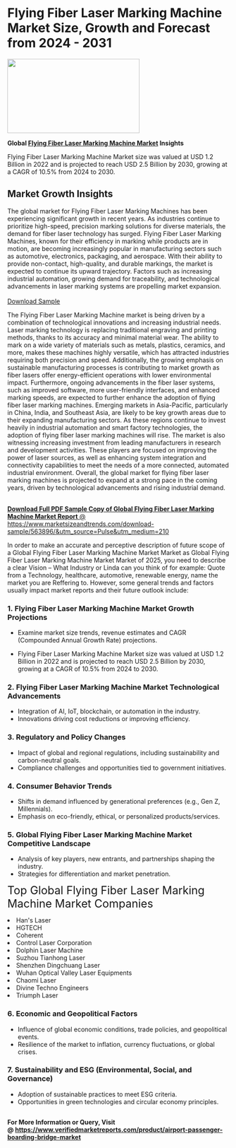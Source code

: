 <H1>Flying Fiber Laser Marking Machine Market Size, Growth and Forecast from 2024 - 2031</H1><img class="aligncenter size-medium wp-image-584254" src="https://thirdeyenews.in/wp-content/uploads/2024/09/Global-Market-Research-300x168.jpeg" alt="" width="300" height="168" /><p><strong>Global&nbsp;<a href="https://www.marketsizeandtrends.com/download-sample/563896/&amp;utm_source=Pulse&amp;utm_medium=210">Flying Fiber Laser Marking Machine Market</a> Insights</strong></p><p>Flying Fiber Laser Marking Machine Market size was valued at USD 1.2 Billion in 2022 and is projected to reach USD 2.5 Billion by 2030, growing at a CAGR of 10.5% from 2024 to 2030.</p><p><h2>Market Growth Insights</h2> <p>The global market for Flying Fiber Laser Marking Machines has been experiencing significant growth in recent years. As industries continue to prioritize high-speed, precision marking solutions for diverse materials, the demand for fiber laser technology has surged. Flying Fiber Laser Marking Machines, known for their efficiency in marking while products are in motion, are becoming increasingly popular in manufacturing sectors such as automotive, electronics, packaging, and aerospace. With their ability to provide non-contact, high-quality, and durable markings, the market is expected to continue its upward trajectory. Factors such as increasing industrial automation, growing demand for traceability, and technological advancements in laser marking systems are propelling market expansion. <br><br> <a href="#">Download Sample</a></p> <p>The Flying Fiber Laser Marking Machine market is being driven by a combination of technological innovations and increasing industrial needs. Laser marking technology is replacing traditional engraving and printing methods, thanks to its accuracy and minimal material wear. The ability to mark on a wide variety of materials such as metals, plastics, ceramics, and more, makes these machines highly versatile, which has attracted industries requiring both precision and speed. Additionally, the growing emphasis on sustainable manufacturing processes is contributing to market growth as fiber lasers offer energy-efficient operations with lower environmental impact. Furthermore, ongoing advancements in the fiber laser systems, such as improved software, more user-friendly interfaces, and enhanced marking speeds, are expected to further enhance the adoption of flying fiber laser marking machines. Emerging markets in Asia-Pacific, particularly in China, India, and Southeast Asia, are likely to be key growth areas due to their expanding manufacturing sectors. As these regions continue to invest heavily in industrial automation and smart factory technologies, the adoption of flying fiber laser marking machines will rise. The market is also witnessing increasing investment from leading manufacturers in research and development activities. These players are focused on improving the power of laser sources, as well as enhancing system integration and connectivity capabilities to meet the needs of a more connected, automated industrial environment. Overall, the global market for flying fiber laser marking machines is projected to expand at a strong pace in the coming years, driven by technological advancements and rising industrial demand. <br><br> <a href="#"></p><p><span class=""><strong>Download Full PDF Sample Copy of Global Flying Fiber Laser Marking Machine Market Report</strong> @ <a href="https://www.marketsizeandtrends.com/download-sample/563896/&amp;utm_source=Pulse&amp;utm_medium=210" target="_blank">https://www.marketsizeandtrends.com/download-sample/563896/&amp;utm_source=Pulse&amp;utm_medium=210</a></span></p><p>In order to make an accurate and perceptive description of future scope of a Global&nbsp;Flying Fiber Laser Marking Machine Market Market as Global&nbsp;Flying Fiber Laser Marking Machine Market Market of 2025, you need to describe a clear Vision &ndash; What Industry or Linda can you think of for example: Quote from a Technology, healthcare, automotive, renewable energy, name the market you are Reffering to. However, some general trends and factors usually impact market reports and their future outlook include:</p><h3>1.&nbsp;<strong>Flying Fiber Laser Marking Machine Market Growth Projections</strong></h3><ul><li>Examine market size trends, revenue estimates and CAGR (Compounded Annual Growth Rate) projections.</li><li><p>Flying Fiber Laser Marking Machine Market size was valued at USD 1.2 Billion in 2022 and is projected to reach USD 2.5 Billion by 2030, growing at a CAGR of 10.5% from 2024 to 2030.</p></li></ul><h3>2.&nbsp;<strong>Flying Fiber Laser Marking Machine Market Technological Advancements</strong></h3><ul><li>Integration of AI, IoT, blockchain, or automation in the industry.</li><li>Innovations driving cost reductions or improving efficiency.</li></ul><h3>3.&nbsp;<strong>Regulatory and Policy Changes</strong></h3><ul><li>Impact of global and regional regulations, including sustainability and carbon-neutral goals.</li><li>Compliance challenges and opportunities tied to government initiatives.</li></ul><h3>4.&nbsp;<strong>Consumer Behavior Trends</strong></h3><ul><li>Shifts in demand influenced by generational preferences (e.g., Gen Z, Millennials).</li><li>Emphasis on eco-friendly, ethical, or personalized products/services.</li></ul><h3>5.&nbsp;<strong>Global Flying Fiber Laser Marking Machine Market Competitive Landscape</strong></h3><ul><li>Analysis of key players, new entrants, and partnerships shaping the industry.</li><li>Strategies for differentiation and market penetration.</li></ul><p data-pm-slice="1 1 []"><span style="color: inherit; font-family: inherit; font-size: 25px;">Top Global Flying Fiber Laser Marking Machine Market Companies</span></p><div class="" data-test-id=""><p><li>Han's Laser</li><li> HGTECH</li><li> Coherent</li><li> Control Laser Corporation</li><li> Dolphin Laser Machine</li><li> Suzhou Tianhong Laser</li><li> Shenzhen Dingchuang Laser</li><li> Wuhan Optical Valley Laser Equipments</li><li> Chaomi Laser</li><li> Divine Techno Engineers</li><li> Triumph Laser</li></p></div><h3>6.&nbsp;<strong>Economic and Geopolitical Factors</strong></h3><ul><li>Influence of global economic conditions, trade policies, and geopolitical events.</li><li>Resilience of the market to inflation, currency fluctuations, or global crises.</li></ul><h3>7.&nbsp;<strong>Sustainability and ESG (Environmental, Social, and Governance)</strong></h3><ul><li>Adoption of sustainable practices to meet ESG criteria.</li><li>Opportunities in green technologies and circular economy principles.</li></ul><h2><strong style="font-size: 14px;">For More Information or Query, Visit @&nbsp;</strong><a style="background-color: #ffffff; font-size: 14px;" href="https://www.marketsizeandtrends.com/report/flying-fiber-laser-marking-machine-market/" target="_blank">https://www.verifiedmarketreports.com/product/airport-passenger-boarding-bridge-market</a></h2>
